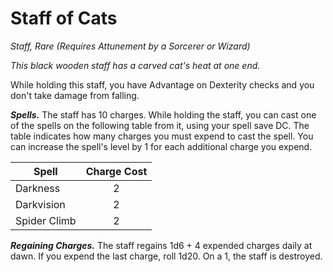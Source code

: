 # Staff of Cats
*Staff, Rare (Requires Attunement by a Sorcerer or Wizard)*

*This black wooden staff has a carved cat's heat at one end.*

While holding this staff, you have Advantage on Dexterity checks and you don't take damage from falling.

***Spells.*** The staff has 10 charges. While holding the staff, you can cast one of the spells on the following table from it, using your spell save DC. The table indicates how many charges you must expend to cast the spell. You can increase the spell's level by 1 for each additional charge you expend.

| Spell        | Charge Cost |
|--------------|:-----------:|
| Darkness     | 2           |
| Darkvision   | 2           |
| Spider Climb | 2           |

***Regaining Charges.*** The staff regains 1d6 + 4 expended charges daily at dawn. If you expend the last charge, roll 1d20. On a 1, the staff is destroyed.